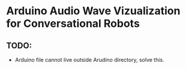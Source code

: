 # Arduino Audio Wave Vizualization for Conversational Robots



## TODO:
- Arduino file cannot live outside Arudino directory, solve this.